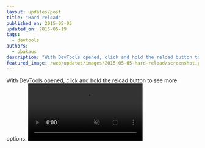 ```yaml
---
layout: updates/post
title: "Hard reload"
published_on: 2015-05-05
updated_on: 2015-05-19
tags:
  - devtools
authors:
  - pbakaus
description: "With DevTools opened, click and hold the reload button to see more options."
featured_image: /web/updates/images/2015-05-05-hard-reload/screenshot.png
---
```

With DevTools opened, click and hold the reload button to see more options.
<video src="/web/updates/videos/hold_refresh.mp4" autoplay loop muted></video>
